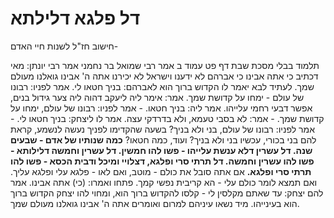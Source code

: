# דל פלגא דלילתא

חישוב חז"ל לשנות חיי האדם-

תלמוד בבלי מסכת שבת דף פט עמוד ב
אמר רבי שמואל בר נחמני אמר רבי יונתן: מאי דכתיב כי אתה אבינו כי אברהם לא ידענו וישראל לא יכירנו אתה ה' אבינו גואלנו מעולם שמך. לעתיד לבא יאמר לו הקדוש ברוך הוא לאברהם: בניך חטאו לי. אמר לפניו: רבונו של עולם - ימחו על קדושת שמך. אמר: אימר ליה ליעקב דהוה ליה צער גידול בנים, אפשר דבעי רחמי עלייהו. אמר ליה: בניך חטאו. - אמר לפניו: רבונו של עולם, ימחו על קדושת שמך. - אמר: לא בסבי טעמא, ולא בדרדקי עצה. אמר לו ליצחק: בניך חטאו לי. - אמר לפניו: רבונו של עולם, בני ולא בניך? בשעה שהקדימו לפניך נעשה לנשמע, קראת להם בני בכורי, עכשיו בני ולא בניך? ועוד, כמה חטאו? **כמה שנותיו של אדם - שבעים שנה. דל עשרין דלא ענשת עלייהו - פשו להו חמשין. דל עשרין וחמשה דלילותא - פשו להו עשרין וחמשה. דל תרתי סרי ופלגא, דצלויי ומיכל ודבית הכסא - פשו להו תרתי סרי ופלגא.** אם אתה סובל את כולם - מוטב, ואם לאו - פלגא עלי ופלגא עליך. ואם תמצא לומר כולם עלי - הא קריבית נפשי קמך. פתחו ואמרו: (כי) אתה אבינו. אמר להם יצחק: עד שאתם מקלסין לי - קלסו להקדוש ברוך הוא, ומחוי להו יצחק הקדוש ברוך הוא בעינייהו. מיד נשאו עיניהם למרום ואומרים אתה ה' אבינו גואלנו מעולם שמך. 